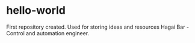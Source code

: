 # hello-world
First repository created. Used for storing ideas and resources
Hagai Bar - Control and automation engineer.
